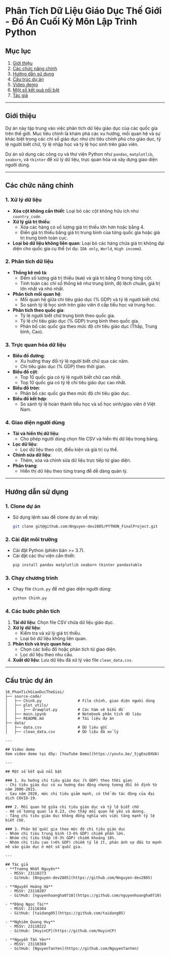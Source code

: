# Phân Tích Dữ Liệu Giáo Dục Thế Giới - Đồ Án Cuối Kỳ Môn Lập Trình Python

## Mục lục
1. [Giới thiệu](#giới-thiệu)
2. [Các chức năng chính](#các-chức-năng-chính)
3. [Hướng dẫn sử dụng](#hướng-dẫn-sử-dụng)
4. [Cấu trúc dự án](#cấu-trúc-dự-án)
5. [Video demo](#video-demo)
6. [Một số kết quả nổi bật](#một-số-kết-quả-nổi-bật)
7. [Tác giả](#tác-giả)

---

## Giới thiệu
Dự án này tập trung vào việc phân tích dữ liệu giáo dục của các quốc gia trên thế giới. Mục tiêu chính là khám phá các xu hướng, mối quan hệ và sự khác biệt trong các chỉ số giáo dục như chi tiêu chính phủ cho giáo dục, tỷ lệ người biết chữ, tỷ lệ nhập học và tỷ lệ học sinh trên giáo viên.

Dự án sử dụng các công cụ và thư viện Python như `pandas`, `matplotlib`, `seaborn`, và `tkinter` để xử lý dữ liệu, trực quan hóa và xây dựng giao diện người dùng.

---

## Các chức năng chính

### 1. Xử lý dữ liệu
- **Xóa cột không cần thiết**: Loại bỏ các cột không hữu ích như `country_code`.
- **Xử lý giá trị thiếu**:
  - Xóa các hàng có số lượng giá trị thiếu lớn hơn hoặc bằng 4.
  - Điền giá trị thiếu bằng giá trị trung bình của từng quốc gia hoặc giá trị trung bình toàn cục.
- **Loại bỏ dữ liệu không liên quan**: Loại bỏ các hàng chứa giá trị không đại diện cho quốc gia cụ thể (ví dụ: `IDA only`, `World`, `High income`).

### 2. Phân tích dữ liệu
- **Thống kê mô tả**:
  - Đếm số lượng giá trị thiếu (`NaN`) và giá trị bằng 0 trong từng cột.
  - Tính toán các chỉ số thống kê như trung bình, độ lệch chuẩn, giá trị lớn nhất và nhỏ nhất.
- **Phân tích mối quan hệ**:
  - Mối quan hệ giữa chi tiêu giáo dục (% GDP) và tỷ lệ người biết chữ.
  - So sánh tỷ lệ học sinh trên giáo viên ở cấp tiểu học và trung học.
- **Phân tích theo quốc gia**:
  - Tỷ lệ người biết chữ trung bình theo quốc gia.
  - Tỷ lệ chi tiêu giáo dục (% GDP) trung bình theo quốc gia.
  - Phân bố các quốc gia theo mức độ chi tiêu giáo dục (Thấp, Trung bình, Cao).

### 3. Trực quan hóa dữ liệu
- **Biểu đồ đường**:
  - Xu hướng thay đổi tỷ lệ người biết chữ qua các năm.
  - Chi tiêu giáo dục (% GDP) theo thời gian.
- **Biểu đồ cột**:
  - Top 10 quốc gia có tỷ lệ người biết chữ cao nhất.
  - Top 10 quốc gia có tỷ lệ chi tiêu giáo dục cao nhất.
- **Biểu đồ tròn**:
  - Phân bố các quốc gia theo mức độ chi tiêu giáo dục.
- **Biểu đồ kết hợp**:
  - So sánh tỷ lệ hoàn thành tiểu học và số học sinh/giáo viên ở Việt Nam.

### 4. Giao diện người dùng
- **Tải và hiển thị dữ liệu**:
  - Cho phép người dùng chọn file CSV và hiển thị dữ liệu trong bảng.
- **Lọc dữ liệu**:
  - Lọc dữ liệu theo cột, điều kiện và giá trị cụ thể.
- **Chỉnh sửa dữ liệu**:
  - Thêm, xóa và chỉnh sửa dữ liệu trực tiếp từ giao diện.
- **Phân trang**:
  - Hiển thị dữ liệu theo từng trang để dễ dàng quản lý.

---

## Hướng dẫn sử dụng

### 1. Clone dự án
- Sử dụng lệnh sau để clone dự án về máy:
  ```bash
  git clone git@github.com:Nnguyen-dev2805/PYTHON_FinalProject.git
  ```

### 2. Cài đặt môi trường
- Cài đặt Python (phiên bản >= 3.7).
- Cài đặt các thư viện cần thiết:
  ```bash
  pip install pandas matplotlib seaborn tkinter pandastable
  ```

### 3. Chạy chương trình
- Chạy file `Chinh.py` để mở giao diện người dùng:
  ```bash
  python Chinh.py
  ```

### 4. Các bước phân tích
1. **Tải dữ liệu**: Chọn file CSV chứa dữ liệu giáo dục.
2. **Xử lý dữ liệu**:
   - Kiểm tra và xử lý giá trị thiếu.
   - Loại bỏ dữ liệu không liên quan.
3. **Phân tích và trực quan hóa**:
   - Chọn các biểu đồ hoặc phân tích từ giao diện.
   - Lọc dữ liệu theo nhu cầu.
4. **Xuất dữ liệu**: Lưu dữ liệu đã xử lý vào file `clean_data.csv`.

---

## Cấu trúc dự án

```
16_PhanTichGiaoDucTheGioi/
├── source-code/
│   ├── Chinh.py                # File chính, giao diện người dùng
│   ├── plot_utils/
│   │   ├── drawplot.py         # Các hàm vẽ biểu đồ
│   ├── main.ipynb              # Notebook phân tích dữ liệu
│   ├── README.md               # Tài liệu dự án
├── data/
│   ├── data.csv                # Dữ liệu gốc
│   ├── clean_data.csv          # Dữ liệu đã xử lý

---

## Video demo
Xem video demo tại đây: [YouTube Demo](https://youtu.be/_5jgEoz8XUA)

---

## Một số kết quả nổi bật

### 1. Xu hướng chi tiêu giáo dục (% GDP) theo thời gian
- Chi tiêu giáo dục có xu hướng dao động nhưng tương đối ổn định từ năm 2000-2015.
- Sau năm 2020, mức chi tiêu giảm mạnh, có thể do tác động của đại dịch COVID-19.

### 2. Mối quan hệ giữa chi tiêu giáo dục và tỷ lệ biết chữ
- Hệ số tương quan là 0.23, cho thấy mối quan hệ yếu và dương.
- Tăng chi tiêu giáo dục không đồng nghĩa với việc tăng mạnh tỷ lệ biết chữ.

### 3. Phân bố quốc gia theo mức độ chi tiêu giáo dục
- Nhóm chi tiêu trung bình (3-6% GDP) chiếm phần lớn.
- Nhóm chi tiêu thấp (0-3% GDP) chiếm khoảng 18%.
- Nhóm chi tiêu cao (>6% GDP) chiếm tỷ lệ ít, phản ánh sự đầu tư mạnh mẽ vào giáo dục ở một số quốc gia.

---

## Tác giả
- **Trương Nhất Nguyên**  
  - MSSV: 23110273  
  - GitHub: [Nnguyen-dev2805](https://github.com/Nnguyen-dev2805)

- **Nguyễn Hoàng Hà**  
  - MSSV: 23110207  
  - GitHub: [nguyenhoangha0710](https://github.com/nguyenhoangha0710)

- **Đặng Ngọc Tài**  
  - MSSV: 23110304  
  - GitHub: [taidang05](https://github.com/taidang05)

- **Nghiêm Quang Huy**  
  - MSSV: 23110222  
  - GitHub: [HuyinCP](https://github.com/HuyinCP)

- **Nguyễn Tấn Yên**  
  - MSSV: 23110369
  - GitHub: [NguyenTanYen](https://github.com/NguyenTanYen)

